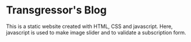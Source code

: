 # Transgressor's Blog
This is a static website created with HTML, CSS and javascript. Here, javascript is used to make image slider and to validate a subscription form.

